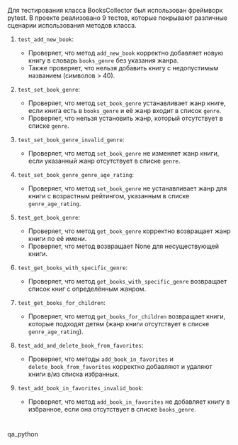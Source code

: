 Для тестирования класса BooksCollector был использован фреймворк pytest. В проекте реализовано 9 тестов, которые покрывают различные сценарии использования 
методов класса.

1. `test_add_new_book`:
   - Проверяет, что метод `add_new_book` корректно добавляет новую книгу в словарь `books_genre` без указания жанра.
   - Также проверяет, что нельзя добавить книгу с недопустимым названием (символов > 40).

2. `test_set_book_genre`:
   - Проверяет, что метод `set_book_genre` устанавливает жанр книге, если книга есть в `books_genre` и её жанр входит в список `genre`.
   - Проверяет, что нельзя установить жанр, который отсутствует в списке `genre`.

3. `test_set_book_genre_invalid_genre`:
   - Проверяет, что метод `set_book_genre` не изменяет жанр книги, если указанный жанр отсутствует в списке `genre`.

4. `test_set_book_genre_genre_age_rating`:
   - Проверяет, что метод `set_book_genre` не устанавливает жанр для книги с возрастным рейтингом, указанным в списке `genre_age_rating`.

5. `test_get_book_genre`:
   - Проверяет, что метод `get_book_genre` корректно возвращает жанр книги по её имени.
   - Проверяет, что метод возвращает None для несуществующей книги.

6. `test_get_books_with_specific_genre`:
   - Проверяет, что метод `get_books_with_specific_genre` возвращает список книг с определённым жанром.

7. `test_get_books_for_children`:
   - Проверяет, что метод `get_books_for_children` возвращает книги, которые подходят детям (жанр книги отсутствует в списке `genre_age_rating`).

8. `test_add_and_delete_book_from_favorites`:
   - Проверяет, что методы `add_book_in_favorites` и `delete_book_from_favorites` корректно добавляют и удаляют книги в/из списка избранных.

9. `test_add_book_in_favorites_invalid_book`:
   - Проверяет, что метод `add_book_in_favorites` не добавляет книгу в избранное, если она отсутствует в списке `books_genre`.
# 
qa_python
